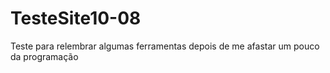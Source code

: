 # TesteSite10-08
Teste para relembrar algumas ferramentas depois de me afastar um pouco da programação
